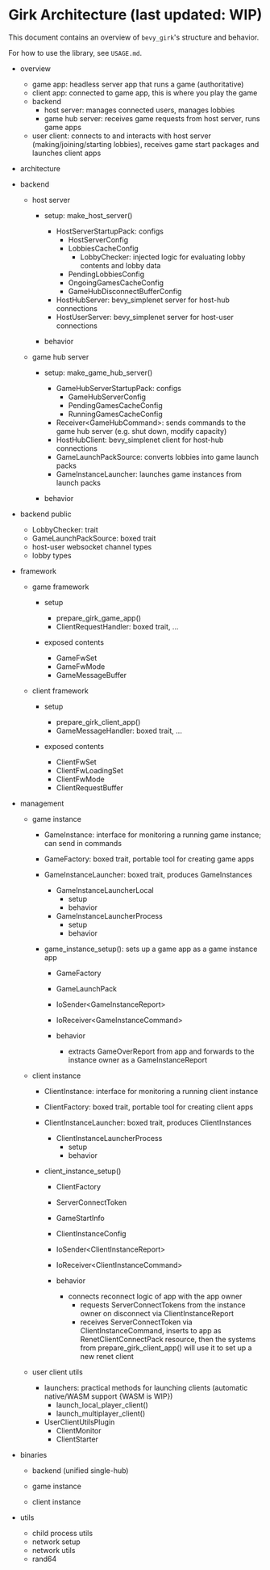 # Girk Architecture (last updated: WIP)

This document contains an overview of `bevy_girk`'s structure and behavior.

For how to use the library, see `USAGE.md`.

- overview
    - game app: headless server app that runs a game (authoritative)
    - client app: connected to game app, this is where you play the game
    - backend
        - host server: manages connected users, manages lobbies
        - game hub server: receives game requests from host server, runs game apps
    - user client: connects to and interacts with host server (making/joining/starting lobbies), receives game start packages and launches client apps


- architecture


- backend
    - host server
        - setup: make_host_server()
            - HostServerStartupPack: configs
                - HostServerConfig
                - LobbiesCacheConfig
                    - LobbyChecker: injected logic for evaluating lobby contents and lobby data
                - PendingLobbiesConfig
                - OngoingGamesCacheConfig
                - GameHubDisconnectBufferConfig
            - HostHubServer: bevy_simplenet server for host-hub connections
            - HostUserServer: bevy_simplenet server for host-user connections

        - behavior

    - game hub server
        - setup: make_game_hub_server()
            - GameHubServerStartupPack: configs
                - GameHubServerConfig
                - PendingGamesCacheConfig
                - RunningGamesCacheConfig
            - Receiver\<GameHubCommand\>: sends commands to the game hub server (e.g. shut down, modify capacity)
            - HostHubClient: bevy_simplenet client for host-hub  connections
            - GameLaunchPackSource: converts lobbies into game launch packs
            - GameInstanceLauncher: launches game instances from launch packs

        - behavior


- backend public
    - LobbyChecker: trait
    - GameLaunchPackSource: boxed trait
    - host-user websocket channel types
    - lobby types


- framework
    - game framework
        - setup
            - prepare_girk_game_app()
            - ClientRequestHandler: boxed trait, ...

        - exposed contents
            - GameFwSet
            - GameFwMode
            - GameMessageBuffer

    - client framework
        - setup
            - prepare_girk_client_app()
            - GameMessageHandler: boxed trait, ...

        - exposed contents
            - ClientFwSet
            - ClientFwLoadingSet
            - ClientFwMode
            - ClientRequestBuffer


- management
    - game instance
        - GameInstance: interface for monitoring a running game instance; can send in commands

        - GameFactory: boxed trait, portable tool for creating game apps

        - GameInstanceLauncher: boxed trait, produces GameInstances
            - GameInstanceLauncherLocal
                - setup
                - behavior
            - GameInstanceLauncherProcess
                - setup
                - behavior

        - game_instance_setup(): sets up a game app as a game instance app
            - GameFactory
            - GameLaunchPack
            - IoSender\<GameInstanceReport\>
            - IoReceiver\<GameInstanceCommand\>

            - behavior
                - extracts GameOverReport from app and forwards to the instance owner as a GameInstanceReport

    - client instance
        - ClientInstance: interface for monitoring a running client instance

        - ClientFactory: boxed trait, portable tool for creating client apps

        - ClientInstanceLauncher: boxed trait, produces ClientInstances
            - ClientInstanceLauncherProcess
                - setup
                - behavior

        - client_instance_setup()
            - ClientFactory
            - ServerConnectToken
            - GameStartInfo
            - ClientInstanceConfig
            - IoSender\<ClientInstanceReport\>
            - IoReceiver\<ClientInstanceCommand\>

            - behavior
                - connects reconnect logic of app with the app owner
                    - requests ServerConnectTokens from the instance owner on disconnect via ClientInstanceReport
                    - receives ServerConnectToken via ClientInstanceCommand, inserts to app as RenetClientConnectPack resource, then the systems from prepare_girk_client_app() will use it to set up a new renet client

    - user client utils
        - launchers: practical methods for launching clients (automatic native/WASM support {WASM is WIP})
            - launch_local_player_client()
            - launch_multiplayer_client()
        - UserClientUtilsPlugin
            - ClientMonitor
            - ClientStarter


- binaries
    - backend (unified single-hub)


    - game instance


    - client instance



- utils
    - child process utils
    - network setup
    - network utils
    - rand64

